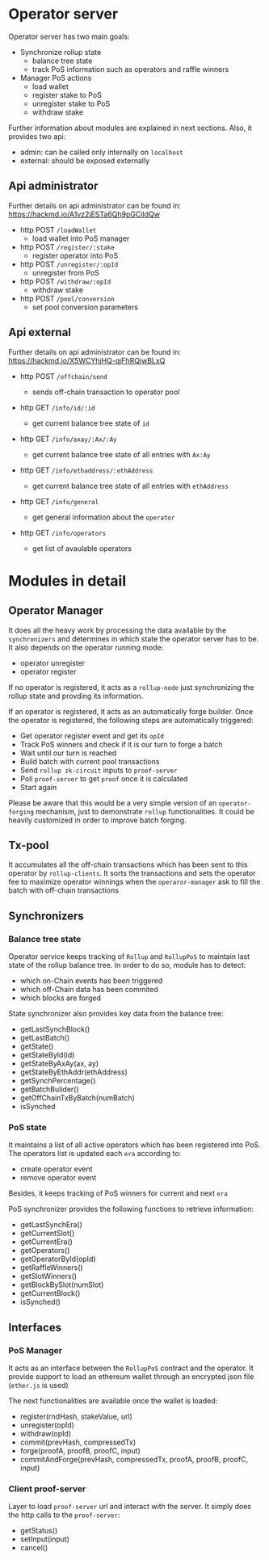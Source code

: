 # Operator server

Operator server has two main goals:
  - Synchronize rollup state
    - balance tree state
    - track PoS information such as operators and raffle winners
  - Manager PoS actions
    - load wallet
    - register stake to PoS
    - unregister stake to PoS
    - withdraw stake

Further information about modules are explained in next sections.
Also, it provides two api:
  - admin: can be called only internally on `localhost`
  - external: should be exposed externally

## Api administrator
Further details on api administrator can be found in: https://hackmd.io/A1vz2jESTa6Qh9pGCiIdQw

- http POST `/loadWallet`
  - load wallet into PoS manager
- http POST `/register/:stake`
  - register operator into PoS
- http POST `/unregister/:opId`
  - unregister from PoS
- http POST `/withdraw/:opId`
  - withdraw stake
- http POST `/pool/conversion`
  - set pool conversion parameters

## Api external
Further details on api administrator can be found in: https://hackmd.io/X5WCYhjHQ-qjFhRQjwBLxQ

- http POST `/offchain/send`
  - sends off-chain transaction to operator pool

- http GET `/info/id/:id`
  - get current balance tree state of `id`
  
- http GET `/info/axay/:Ax/:Ay`
  - get current balance tree state of all entries with `Ax:Ay`

- http GET `/info/ethaddress/:ethAddress`
  - get current balance tree state of all entries with `ethAddress`

- http GET `/info/general`
  - get general information about the `operator`

- http GET `/info/operators`
  - get list of avaulable operators

# Modules in detail
## Operator Manager
It does all the heavy work by processing the data available by the `synchronizers` and determines in which state the operator server has to be. It also depends on the operator running mode:
- operator unregister
- operator register

If no operator is registered, it acts as a `rollup-node` just synchronizing the rollup state and provding its information.

If an operator is registered, it acts as an automatically forge builder.
Once the operator is registered, the following steps are automatically triggered:
- Get operator register event and get its `opId`
- Track PoS winners and check if it is our turn to forge a batch
- Wait until our turn is reached
- Build batch with current pool transactions
- Send `rollup zk-circuit` inputs to `proof-server`
- Poll `proof-server` to get `proof` once it is calculated
- Start again


Please be aware that this would be a very simple version of an `operator-forging` mechanism, just to demonstrate `rollup` functionalities. It could be heavily customized in order to improve batch forging.

## Tx-pool
It accumulates all the off-chain transactions which has been sent to this operator by `rollup-clients`.
It sorts the transactions and sets the operator fee to maximize operator winnings when the `operaror-manager` ask to fill the batch with off-chain transactions

## Synchronizers
### Balance tree state
Operator service keeps tracking of `Rollup` and `RollupPoS` to maintain last state of the
rollup balance tree.
In order to do so, module has to detect:
- which on-Chain events has been triggered
- which off-Chain data has been commited
- which blocks are forged

State synchronizer also provides key data from the balance tree:
  - getLastSynchBlock()
  - getLastBatch()
  - getState()
  - getStateById(id)
  - getStateByAxAy(ax, ay)
  - getStateByEthAddr(ethAddress)
  - getSynchPercentage()
  - getBatchBulider()
  - getOffChainTxByBatch(numBatch)
  - isSynched

### PoS state
It maintains a list of all active operators which has been registered into PoS.
The operators list is updated each `era` according to:
  - create operator event
  - remove operator event
  
Besides, it keeps tracking of PoS winners for current and next `era`

PoS synchronizer provides the following functions to retrieve information:
  - getLastSynchEra()
  - getCurrentSlot()
  - getCurrentEra()
  - getOperators()
  - getOperatorById(opId)
  - getRaffleWinners()
  - getSlotWinners()
  - getBlockBySlot(numSlot)
  - getCurrentBlock()
  - isSynched()

## Interfaces
### PoS Manager
It acts as an interface between the `RollupPoS` contract and the operator.
It provide support to load an ethereum wallet through an encrypted json file (`ether.js` is used)

The next functionalities are available once the wallet is loaded:
  - register(rndHash, stakeValue, url)
  - unregister(opId)
  - withdraw(opId)
  - commit(prevHash, compressedTx)
  - forge(proofA, proofB, proofC, input)
  - commitAndForge(prevHash, compressedTx, proofA, proofB, proofC, input)

### Client proof-server
Layer to load `proof-server` url and interact with the server.
It simply does the http calls to the `proof-server`:
  - getStatus()
  - setInput(input)
  - cancel()